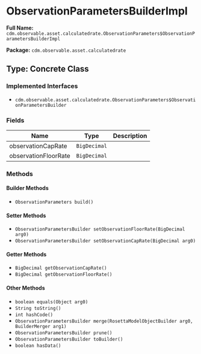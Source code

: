 # ObservationParametersBuilderImpl

**Full Name:** `cdm.observable.asset.calculatedrate.ObservationParameters$ObservationParametersBuilderImpl`

**Package:** `cdm.observable.asset.calculatedrate`

## Type: Concrete Class

### Implemented Interfaces

- `cdm.observable.asset.calculatedrate.ObservationParameters$ObservationParametersBuilder`

### Fields

| Name | Type | Description |
|------|------|-------------|
| observationCapRate | `BigDecimal` |  |
| observationFloorRate | `BigDecimal` |  |

### Methods

#### Builder Methods

- `ObservationParameters build()`

#### Setter Methods

- `ObservationParametersBuilder setObservationFloorRate(BigDecimal arg0)`
- `ObservationParametersBuilder setObservationCapRate(BigDecimal arg0)`

#### Getter Methods

- `BigDecimal getObservationCapRate()`
- `BigDecimal getObservationFloorRate()`

#### Other Methods

- `boolean equals(Object arg0)`
- `String toString()`
- `int hashCode()`
- `ObservationParametersBuilder merge(RosettaModelObjectBuilder arg0, BuilderMerger arg1)`
- `ObservationParametersBuilder prune()`
- `ObservationParametersBuilder toBuilder()`
- `boolean hasData()`

